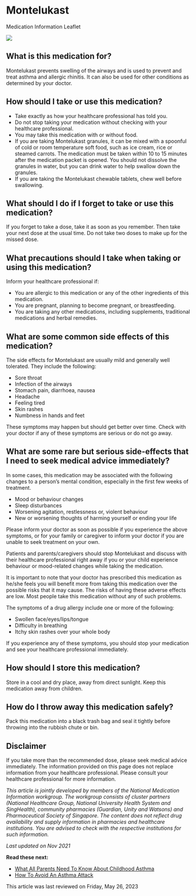 # Montelukast

Medication Information Leaflet

![](https://ch-api.healthhub.sg/api/public/content/046d073b6d9c42ce8a7e1a40b3aa1dcb?v=65fa575d&t=azheaderimage)

What is this medication for?
----------------------------

Montelukast prevents swelling of the airways and is used to prevent and treat asthma and allergic rhinitis. It can also be used for other conditions as determined by your doctor.

How should I take or use this medication?
-----------------------------------------

* Take exactly as how your healthcare professional has told you.
* Do not stop taking your medication without checking with your healthcare professional.
* You may take this medication with or without food.
* If you are taking Montelukast granules, it can be mixed with a spoonful of cold or room temperature soft food, such as ice cream, rice or steamed carrots. The medication must be taken within 10 to 15 minutes after the medication packet is opened. You should not dissolve the granules in water, but you can drink water to help swallow down the granules.
* If you are taking the Montelukast chewable tablets, chew well before swallowing.

What should I do if I forget to take or use this medication?
------------------------------------------------------------

If you forget to take a dose, take it as soon as you remember. Then take your next dose at the usual time. Do not take two doses to make up for the missed dose.

What precautions should I take when taking or using this medication?
--------------------------------------------------------------------

Inform your healthcare professional if:

* You are allergic to this medication or any of the other ingredients of this medication.
* You are pregnant, planning to become pregnant, or breastfeeding.
* You are taking any other medications, including supplements, traditional medications and herbal remedies.

What are some common side effects of this medication?
-----------------------------------------------------

The side effects for Montelukast are usually mild and generally well tolerated. They include the following:

* Sore throat
* Infection of the airways
* Stomach pain, diarrhoea, nausea
* Headache
* Feeling tired
* Skin rashes
* Numbness in hands and feet

These symptoms may happen but should get better over time. Check with your doctor if any of these symptoms are serious or do not go away.

What are some rare but serious side-effects that I need to seek medical advice immediately?
-------------------------------------------------------------------------------------------

In some cases, this medication may be associated with the following changes to a person’s mental condition, especially in the first few weeks of treatment.

* Mood or behaviour changes
* Sleep disturbances
* Worsening agitation, restlessness or, violent behaviour
* New or worsening thoughts of harming yourself or ending your life

Please inform your doctor as soon as possible if you experience the above symptoms, or for your family or caregiver to inform your doctor if you are unable to seek treatment on your own.

Patients and parents/caregivers should stop Montelukast and discuss with their healthcare professional right away if you or your child experience behaviour or mood-related changes while taking the medication.

It is important to note that your doctor has prescribed this medication as he/she feels you will benefit more from taking this medication over the possible risks that it may cause. The risks of having these adverse effects are low. Most people take this medication without any of such problems.

The symptoms of a drug allergy include one or more of the following:

* Swollen face/eyes/lips/tongue
* Difficulty in breathing
* Itchy skin rashes over your whole body

If you experience any of these symptoms, you should stop your medication and see your healthcare professional immediately.

How should I store this medication?
-----------------------------------

Store in a cool and dry place, away from direct sunlight. Keep this medication away from children. 

How do I throw away this medication safely?
-------------------------------------------

Pack this medication into a black trash bag and seal it tightly before throwing into the rubbish chute or bin.

Disclaimer
----------

If you take more than the recommended dose, please seek medical advice immediately. The information provided on this page does not replace information from your healthcare professional. Please consult your healthcare professional for more information.

*This article is jointly developed by members of the National Medication Information workgroup. The workgroup consists of cluster partners (National Healthcare Group, National University Health System and SingHealth), community pharmacies (Guardian, Unity and Watsons) and Pharmaceutical Society of Singapore. The content does not reflect drug availability and supply information in pharmacies and healthcare institutions. You are advised to check with the respective institutions for such information.*

*Last updated on Nov 2021*

**Read these next:**

* [What All Parents Need To Know About Childhood Asthma](https://www.healthhub.sg/a-z/diseases-and-conditions/common-childhood-illnesses-asthma)
* [How To Avoid An Asthma Attack](https://www.healthhub.sg/live-healthy/avoid_asthma_attack_advice)

This article was last reviewed on
Friday, May 26, 2023